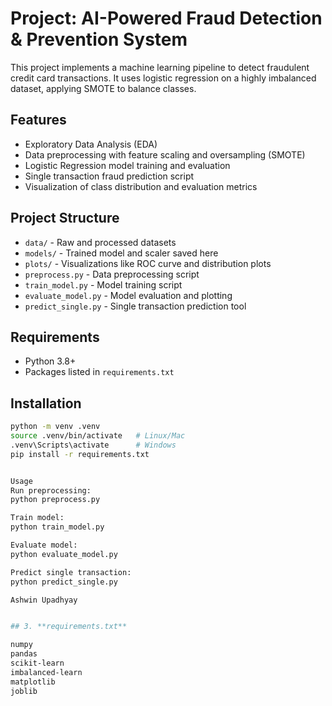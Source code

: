 #  Project: AI-Powered Fraud Detection & Prevention System
 

This project implements a machine learning pipeline to detect fraudulent credit card transactions. It uses logistic regression on a highly imbalanced dataset, applying SMOTE to balance classes.

## Features
- Exploratory Data Analysis (EDA)
- Data preprocessing with feature scaling and oversampling (SMOTE)
- Logistic Regression model training and evaluation
- Single transaction fraud prediction script
- Visualization of class distribution and evaluation metrics

## Project Structure
- `data/` - Raw and processed datasets  
- `models/` - Trained model and scaler saved here  
- `plots/` - Visualizations like ROC curve and distribution plots  
- `preprocess.py` - Data preprocessing script  
- `train_model.py` - Model training script  
- `evaluate_model.py` - Model evaluation and plotting  
- `predict_single.py` - Single transaction prediction tool

## Requirements
- Python 3.8+  
- Packages listed in `requirements.txt`

## Installation
```bash
python -m venv .venv
source .venv/bin/activate   # Linux/Mac
.venv\Scripts\activate      # Windows
pip install -r requirements.txt


Usage
Run preprocessing:
python preprocess.py

Train model:
python train_model.py

Evaluate model:
python evaluate_model.py

Predict single transaction:
python predict_single.py

Ashwin Upadhyay


## 3. **requirements.txt**

numpy
pandas
scikit-learn
imbalanced-learn
matplotlib
joblib